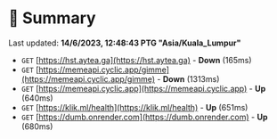 # 📖 Summary
Last updated: **14/6/2023, 12:48:43 PTG "Asia/Kuala_Lumpur"**

- `GET` [https://hst.aytea.ga](https://hst.aytea.ga) - **Down** (165ms)
- `GET` [https://memeapi.cyclic.app/gimme](https://memeapi.cyclic.app/gimme) - **Down** (1313ms)
- `GET` [https://memeapi.cyclic.app](https://memeapi.cyclic.app) - **Up** (640ms)
- `GET` [https://klik.ml/health](https://klik.ml/health) - **Up** (651ms)
- `GET` [https://dumb.onrender.com](https://dumb.onrender.com) - **Up** (680ms)
